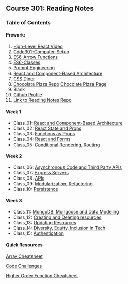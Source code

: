 ## Course 301: Reading Notes

### Table of Contents

#### Prework:

1. [High-Level React Video](react-video.md)
2. [Code301-Computer-Setup](code301-setup.md)
3. [ES6-Arrow Functions](https://github.com/StepheeGee/arrow-functions.git)
4. [ES6-Classes](https://replit.com/@StephieGera/Lab-ES6-Classes-SGJ#vehicles-with-classes.js)
5. [Prompt Engineering](https://chat.openai.com/share/35261d20-8eec-4183-a6dc-9642f2abbeab)
6. [React and Component-Based Architecture](class-01.md)
7. [CSS Diner](cssdiner301.png)
8. [Chocolate Pizza Repo](https://github.com/StepheeGee/chocolate-pizza.git) 
[Chocolate Pizza Page](https://stepheegee.github.io/chocolate-pizza/)
9. Blank
10. [Github Profile](https://github.com/StepheeGee)
11. [Link to Reading Notes Repo](https://stepheegee.github.io/reading-notes/)

#### Week 1

* Class_01: [React and Component-Based Architecture](class-01.md)
* Class_02: [React State and Props](class-02.md)
* Class_03: [Functions as Props](class-03.md)
* Class_04: [React and Forms](class-04.md)
* Class_05: [Conditional Rendering, Routing](class-05.md)

#### Week 2

* Class_06: [Asynchronous Code and Third Party APIs](class-06.md)
* Class_07: [Express Servers](class-07.md)
* Class_08: [APIs](class-08.md)
* Class_09: [Modularization, Refactoring](class-09.md)
* Class_10: [Persistence](class-10.md)

#### Week 3

* Class_11: [MongoDB, Mongoose and Data Modeling](class-11.md)
* Class_12: [Creating and Deleting resources](class-12.md)
* Class_13: [Updating Resources](class-13.md)
* Class_14: [Diversity, Equity, Inclusion in Tech](class-14.md)
* Class_15: [Authentication](class-15.md)

#### Quick Resources

[Array Cheatsheet](arraycheat.md)

[Code Challenges](codechallenges.md)

[Higher Order Function Cheatsheet](highorder.webp)